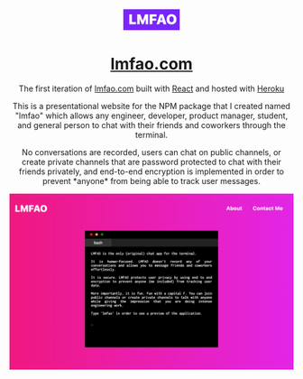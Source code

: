 <div align="center">
  <img alt="Logo" src="https://raw.githubusercontent.com/abdelshok/lmfao/master/assets/images/lmfaoLogo.png" width="100" />
</div>
<h1 align="center">
  <a href="https://vast-ravine-41433.herokuapp.com/" target="_blank">lmfao.com</a>
</h1>
<p align="center">
  The first iteration of <a href="https://vast-ravine-41433.herokuapp.com/" target="_blank">lmfao.com</a> built with <a href="https://reactjs.org/" target="_blank">React</a> and hosted with <a href="https://www.heroku.com/" target="_blank">Heroku</a>
</p>

<p align="center">
  This is a presentational website for the NPM package that I created named "lmfao" which allows any engineer, developer, product manager, student, and general person to chat with their friends and coworkers through the terminal. 
</p>

<p align="center">
  No conversations are recorded, users can chat on public channels, or create private channels that are password protected to chat with their friends privately, and end-to-end encryption is implemented in order to prevent *anyone* from being able to track user messages. 
</p>


![demo](https://raw.githubusercontent.com/abdelshok/lmfao/master/assets/images/lmfao.png)